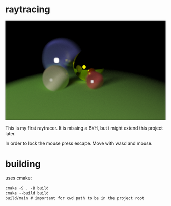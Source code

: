 # raytracing

![](res/screenshot0.png)

This is my first raytracer. It is missing a BVH, but i might extend this project later.

In order to lock the mouse press escape. Move with wasd and mouse.

# building
uses cmake:
``` shell
cmake -S . -B build
cmake --build build
build/main # important for cwd path to be in the project root
```